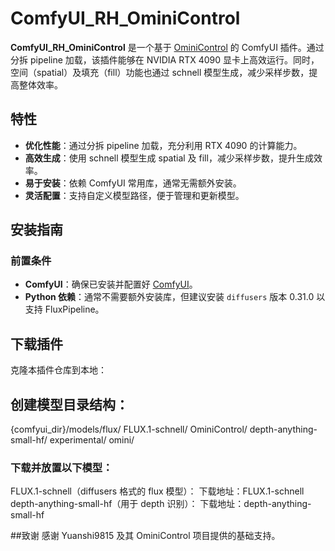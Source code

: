 # ComfyUI_RH_OminiControl

**ComfyUI_RH_OminiControl** 是一个基于 [OminiControl](https://github.com/Yuanshi9815/OminiControl) 的 ComfyUI 插件。通过分拆 pipeline 加载，该插件能够在 NVIDIA RTX 4090 显卡上高效运行。同时，空间（spatial）及填充（fill）功能也通过 schnell 模型生成，减少采样步数，提高整体效率。

## 特性

- **优化性能**：通过分拆 pipeline 加载，充分利用 RTX 4090 的计算能力。
- **高效生成**：使用 schnell 模型生成 spatial 及 fill，减少采样步数，提升生成效率。
- **易于安装**：依赖 ComfyUI 常用库，通常无需额外安装。
- **灵活配置**：支持自定义模型路径，便于管理和更新模型。

## 安装指南

### 前置条件

- **ComfyUI**：确保已安装并配置好 [ComfyUI](https://github.com/comfyanonymous/ComfyUI)。
- **Python 依赖**：通常不需要额外安装库，但建议安装 `diffusers` 版本 0.31.0 以支持 FluxPipeline。

## 下载插件
克隆本插件仓库到本地：


## 创建模型目录结构：

{comfyui_dir}/models/flux/
    FLUX.1-schnell/
    OminiControl/
        depth-anything-small-hf/
        experimental/
        omini/
### 下载并放置以下模型：

FLUX.1-schnell（diffusers 格式的 flux 模型）：
下载地址：FLUX.1-schnell
depth-anything-small-hf（用于 depth 识别）：
下载地址：depth-anything-small-hf

##致谢
感谢 Yuanshi9815 及其 OminiControl 项目提供的基础支持。

